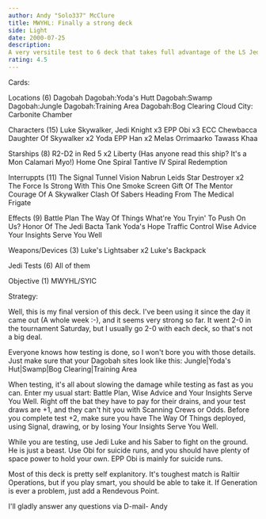 ```yaml
---
author: Andy "Solo337" McClure
title: MWYHL: Finally a strong deck
side: Light
date: 2000-07-25
description: 
A very versitile test to 6 deck that takes full advantage of the LS Jedi.
rating: 4.5
---
```

Cards: 


Locations (6)
Dagobah
Dagobah:Yoda's Hutt
Dagobah:Swamp
Dagobah:Jungle
Dagobah:Training Area
Dagobah:Bog Clearing
Cloud City: Carbonite Chamber

Characters (15)
Luke Skywalker, Jedi Knight x3
EPP Obi x3
ECC Chewbacca
Daughter Of Skywalker x2
Yoda
EPP Han x2
Melas
Orrimaarko
Tawass Khaa

Starships (8)
R2-D2 in Red 5 x2
Liberty (Has anyone read this ship? It's a Mon Calamari Myo!)
Home One
Spiral
Tantive IV
Spiral
Redemption

Interruppts (11)
The Signal
Tunnel Vision
Nabrun Leids
Star Destroyer x2
The Force Is Strong With This One
Smoke Screen
Gift Of The Mentor
Courage Of A Skywalker
Clash Of Sabers
Heading From The Medical Frigate

Effects (9)
Battle Plan
The Way Of Things
What're You Tryin' To Push On Us?
Honor Of The Jedi
Bacta Tank
Yoda's Hope
Traffic Control
Wise Advice
Your Insights Serve You Well

Weapons/Devices (3)
Luke's Lightsaber x2
Luke's Backpack

Jedi Tests (6)
All of them

Objective (1)
MWYHL/SYIC

Strategy: 


Well, this is my final version of this deck. I've been using it since the day it came out (A whole week :-), and it seems very strong so far. It went 2-0 in the tournament Saturday, but I usually go 2-0 with each deck, so that's not a big deal.

Everyone knows how testing is done, so I won't bore you with those details. Just make sure that your Dagobah sites look like this:
Jungle|Yoda's Hut|Swamp|Bog Clearing|Training Area

When testing, it's all about slowing the damage while testing as fast as you can. Enter my usual start: Battle Plan, Wise Advice and Your Insights Serve You Well. Right off the bat they have to pay for their drains, and your test draws are +1, and they can't hit you with Scanning Crews or Odds. Before you complete test +2, make sure you have The Way Of Things deployed, using Signal, drawing, or by losing Your Insights Serve You Well.

While you are testing, use Jedi Luke and his Saber to fight on the ground. He is just a beast. Use Obi for suicide runs, and you should have plenty of space power to hold your own. EPP Obi is mainly for suicide runs.

Most of this deck is pretty self explanitory. It's toughest match is Raltiir Operations, but if you play smart, you should be able to take it. If Generation is ever a problem, just add a Rendevous Point.

I'll gladly answer any questions via D-mail-
Andy

